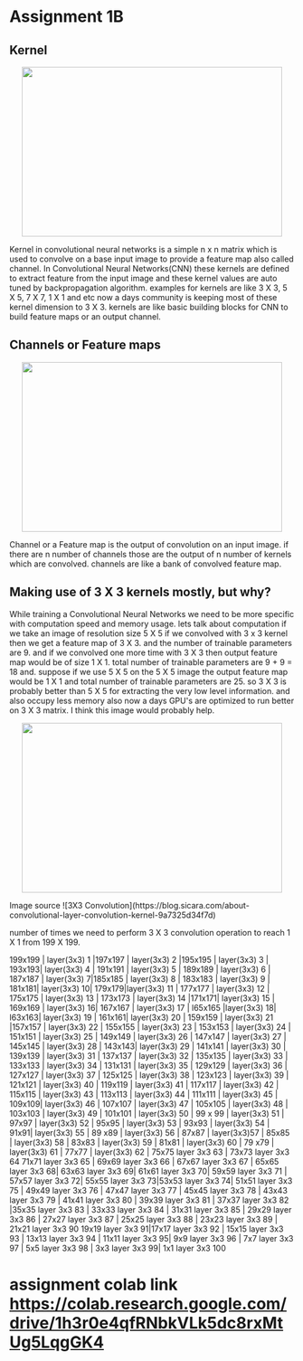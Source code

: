 # **Assignment 1B**
## Kernel 
<p align="center">
  <img width="460" height="300" src="https://mlblr.com/images/4-2ConvolutionSmall.gif">
</p>
Kernel in convolutional neural networks is a simple n x n matrix which is used to convolve on a base input image to provide a feature map also called channel. In Convolutional Neural Networks(CNN) these kernels are defined to extract feature from the input image and these kernel values are auto tuned by backpropagation algorithm. examples for kernels are like 3 X 3, 5 X 5, 7 X 7, 1 X 1 and etc now a days community is keeping most of these kernel dimension to 3 X 3. kernels are like basic building blocks for CNN to build feature maps or an output channel.

## Channels or Feature maps
<p align="center">
  <img width="460" height="300" src="https://i.stack.imgur.com/ZgG1Z.png">
</p>
Channel or a Feature map is the output of convolution on an input image. if there are n number of channels those are the output of n number of kernels which are convolved. channels are like a bank of convolved feature map. 

## Making use of 3 X 3 kernels mostly, but why?
While training a Convolutional Neural Networks we need to be more specific with computation speed and memory usage. lets talk about computation if we take an image of resolution size 5 X 5 if we convolved with 3 x 3 kernel then we get a feature map of 3 X 3. and the number of trainable parameters are 9. and if we convolved one more time with 3 X 3 then output feature map would be of size 1 X 1. total number of trainable parameters are 9 + 9 = 18 and. suppose if we use 5 X 5 on the 5 X 5 image the output feature map would be 1 X 1 and total number of trainable parameters are 25. so 3 X 3 is probably better than 5 X 5 for extracting the very low level information. and also occupy less memory also now a days GPU's are optimized to run better on 3 X 3 matrix. I think this image would probably help.
<p align="center">
  <img width="460" height="300" src="https://cdn-images-1.medium.com/max/2400/1*LnMqoqcDp02as5OOzaBcLQ.png">
</p>
Image source ![3X3 Convolution](https://blog.sicara.com/about-convolutional-layer-convolution-kernel-9a7325d34f7d) 


number of times we need to perform 3 X 3 convolution operation to reach 1 X 1 from 199 X 199.

199x199 | layer(3x3) 1 |197x197 | layer(3x3) 2 |195x195 | layer(3x3) 3 | 193x193|    layer(3x3) 4 | 191x191 | layer(3x3) 5 | 189x189 | layer(3x3) 6 | 187x187 | layer(3x3) 7|185x185 | layer(3x3) 8 | 183x183 | layer(3x3) 9 | 181x181| layer(3x3) 10| 179x179|layer(3x3) 11 | 177x177 | layer(3x3) 12 | 175x175 | layer(3x3) 13 | 173x173 | layer(3x3) 14 |171x171| layer(3x3) 15 | 169x169 | layer(3x3) 16| 167x167 | layer(3x3) 17 | l65x165 |layer(3x3) 18| l63x163| layer(3x3) 19 | 161x161| layer(3x3) 20 | 159x159 | layer(3x3) 21 |157x157 | layer(3x3) 22 | 155x155 | layer(3x3) 23 | 153x153 | layer(3x3) 24 | 151x151 | layer(3x3) 25 | 149x149 | layer(3x3) 26 | 147x147 | layer(3x3) 27 | 145x145 | layer(3x3) 28 | 143x143| layer(3x3) 29 | 141x141 | layer(3x3) 30 | 139x139 | layer(3x3) 31 | 137x137 | layer(3x3) 32 | 135x135 | layer(3x3) 33 | 133x133 | layer(3x3) 34 | 131x131 | layer(3x3) 35 | 129x129 | layer(3x3) 36 | 127x127 | layer(3x3) 37 | 125x125 | layer(3x3) 38 | 123x123 | layer(3x3) 39 | 121x121 | layer(3x3) 40 | 119x119 | layer(3x3) 41 | 117x117 | layer(3x3) 42 | 115x115 | layer(3x3) 43 | 113x113 | layer(3x3) 44 | 111x111 | layer(3x3) 45 | 109x109| layer(3x3) 46 | 107x107 | layer(3x3) 47 | 105x105 | layer(3x3) 48 | 103x103 | layer(3x3) 49 | 101x101 | layer(3x3) 50 | 99 x 99 | layer(3x3) 51 | 97x97 | layer(3x3) 52 | 95x95 | layer(3x3) 53 | 93x93 | layer(3x3) 54 | 91x91| layer(3x3) 55 | 89 x89 | layer(3x3) 56 | 87x87 | layer(3x3)57 | 85x85 | layer(3x3) 58 | 83x83 | layer(3x3) 59 | 81x81 | layer(3x3) 60 | 79 x79 | layer(3x3) 61 | 77x77 | layer(3x3) 62 | 75x75 layer  3x3 63 | 73x73 layer  3x3 64 71x71 layer  3x3 65 | 69x69 layer  3x3 66 | 67x67 layer  3x3 67 | 65x65 layer  3x3 68| 63x63 layer  3x3 69| 61x61 layer  3x3 70| 59x59 layer  3x3 71 | 57x57 layer  3x3 72| 55x55 layer  3x3 73|53x53 layer  3x3 74| 51x51 layer  3x3 75 | 49x49 layer  3x3 76 | 47x47 layer  3x3 77 | 45x45 layer  3x3 78 | 43x43 layer  3x3 79 | 41x41 layer  3x3 80 | 39x39 layer  3x3 81 | 37x37 layer  3x3 82 |35x35 layer  3x3 83 | 33x33 layer  3x3 84 | 31x31 layer  3x3 85 | 29x29 layer  3x3 86 | 27x27 layer  3x3 87 | 25x25 layer  3x3 88 | 23x23 layer  3x3 89 | 21x21 layer  3x3 90 19x19 layer  3x3 91|17x17 layer  3x3 92 | 15x15 layer  3x3 93 | 13x13 layer  3x3 94 | 11x11 layer  3x3 95| 9x9 layer  3x3 96 | 7x7 layer  3x3 97 | 5x5 layer  3x3 98 | 3x3 layer  3x3 99| 1x1 layer  3x3 100

# assignment colab link https://colab.research.google.com/drive/1h3r0e4qfRNbkVLk5dc8rxMtUg5LqgGK4 

